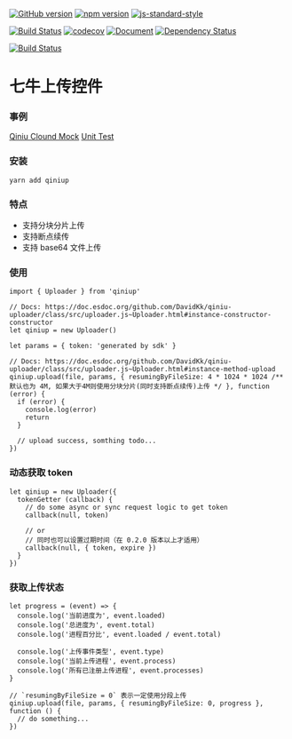 [![GitHub version](https://badge.fury.io/gh/DavidKk%2Fqiniu-uploader.svg)](https://badge.fury.io/gh/DavidKk%2Fqiniu-uploader)
[![npm version](https://badge.fury.io/js/qiniup.svg)](https://badge.fury.io/js/qiniup)
[![js-standard-style](https://img.shields.io/badge/code%20style-standard-brightgreen.svg)](http://standardjs.com)

[![Build Status](https://travis-ci.org/DavidKk/qiniu-uploader.svg?branch=master)](https://travis-ci.org/DavidKk/qiniu-uploader)
[![codecov](https://codecov.io/gh/DavidKk/qiniu-uploader/branch/master/graph/badge.svg)](https://codecov.io/gh/DavidKk/qiniu-uploader)
[![Document](https://doc.esdoc.org/github.com/DavidKk/qiniu-uploader/badge.svg?t=0)](https://doc.esdoc.org/github.com/DavidKk/qiniu-uploader)
[![Dependency Status](https://dependencyci.com/github/DavidKk/qiniu-uploader/badge)](https://dependencyci.com/github/DavidKk/qiniu-uploader)

[![Build Status](https://saucelabs.com/browser-matrix/DavidKk.svg)](https://saucelabs.com/beta/builds/72e6def51c8c4388af6212cbc2171461)


# 七牛上传控件


### 事例

[Qiniu Clound Mock](https://davidkk.github.io/qiniu-uploader/)
[Unit Test](https://github.com/DavidKk/qiniu-uploader/tree/master/unitest)


### 安装

```
yarn add qiniup
```


### 特点

- 支持分块分片上传
- 支持断点续传
- 支持 base64 文件上传


### 使用

```
import { Uploader } from 'qiniup'

// Docs: https://doc.esdoc.org/github.com/DavidKk/qiniu-uploader/class/src/uploader.js~Uploader.html#instance-constructor-constructor
let qiniup = new Uploader()

let params = { token: 'generated by sdk' }

// Docs: https://doc.esdoc.org/github.com/DavidKk/qiniu-uploader/class/src/uploader.js~Uploader.html#instance-method-upload
qiniup.upload(file, params, { resumingByFileSize: 4 * 1024 * 1024 /** 默认也为 4M, 如果大于4M则使用分块分片(同时支持断点续传)上传 */ }, function (error) {
  if (error) {
    console.log(error)
    return
  }

  // upload success, somthing todo...
})

```

### 动态获取 token

```
let qiniup = new Uploader({
  tokenGetter (callback) {
    // do some async or sync request logic to get token
    callback(null, token)

    // or
    // 同时也可以设置过期时间（在 0.2.0 版本以上才适用）
    callback(null, { token, expire })
  }
})
```

### 获取上传状态

```
let progress = (event) => {
  console.log('当前进度为', event.loaded)
  console.log('总进度为', event.total)
  console.log('进程百分比', event.loaded / event.total)

  console.log('上传事件类型', event.type)
  console.log('当前上传进程', event.process)
  console.log('所有已注册上传进程', event.processes)
}

// `resumingByFileSize = 0` 表示一定使用分段上传
qiniup.upload(file, params, { resumingByFileSize: 0, progress }, function () {
  // do something...
})
```
